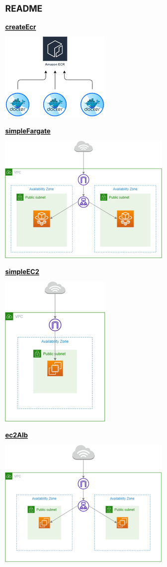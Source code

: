 # README

## [createEcr](./createEcr.yml)

![createEcr](./createEcr.png)

## [simpleFargate](./simpleFargate.yml)

![simpleFargate](./simpleFargate.png)

## [simpleEC2](./simpleEC2.yml)

![simpleEC2](./simpleEC2.png)

## [ec2Alb](./ec2Alb.yml)

![ec2Alb](./ec2Alb.png)
